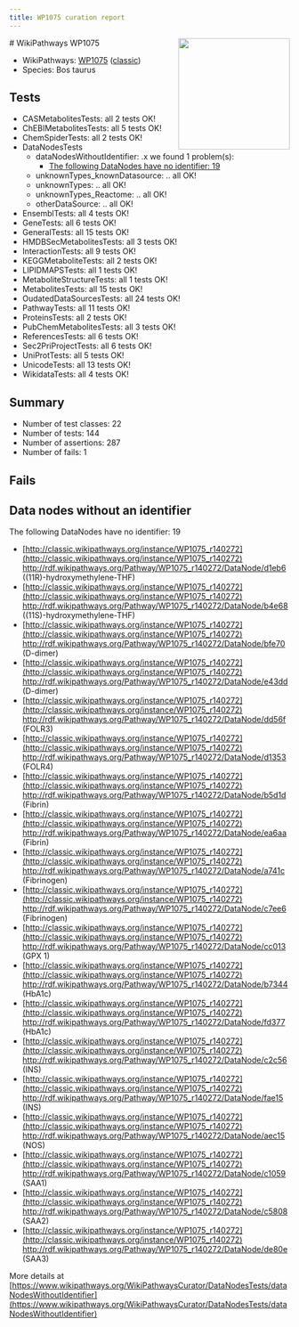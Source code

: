 ```yaml
---
title: WP1075 curation report
---
```


<img style="float: right; width: 200px" src="https://upload.wikimedia.org/wikipedia/commons/thumb/8/83/Wplogo_with_text_500.png/640px-Wplogo_with_text_500.png" />
# WikiPathways WP1075

* WikiPathways: [WP1075](https://wikipathways.org/pathways/WP1075) ([classic](https://classic.wikipathways.org/instance/WP1075))
* Species: Bos taurus
## Tests
* CASMetabolitesTests: all 2 tests OK!
* ChEBIMetabolitesTests: all 5 tests OK!
* ChemSpiderTests: all 2 tests OK!
* DataNodesTests
    * dataNodesWithoutIdentifier: .x we found 1 problem(s):
        * [The following DataNodes have no identifier: 19](#8792c499)
    * unknownTypes_knownDatasource: .. all OK!
    * unknownTypes: .. all OK!
    * unknownTypes_Reactome: .. all OK!
    * otherDataSource: .. all OK!
* EnsemblTests: all 4 tests OK!
* GeneTests: all 6 tests OK!
* GeneralTests: all 15 tests OK!
* HMDBSecMetabolitesTests: all 3 tests OK!
* InteractionTests: all 9 tests OK!
* KEGGMetaboliteTests: all 2 tests OK!
* LIPIDMAPSTests: all 1 tests OK!
* MetaboliteStructureTests: all 1 tests OK!
* MetabolitesTests: all 15 tests OK!
* OudatedDataSourcesTests: all 24 tests OK!
* PathwayTests: all 11 tests OK!
* ProteinsTests: all 2 tests OK!
* PubChemMetabolitesTests: all 3 tests OK!
* ReferencesTests: all 6 tests OK!
* Sec2PriProjectTests: all 6 tests OK!
* UniProtTests: all 5 tests OK!
* UnicodeTests: all 13 tests OK!
* WikidataTests: all 4 tests OK!


## Summary

* Number of test classes: 22
* Number of tests: 144
* Number of assertions: 287
* Number of fails: 1

## Fails

<a name="8792c499" />

## Data nodes without an identifier

The following DataNodes have no identifier: 19

* [http://classic.wikipathways.org/instance/WP1075_r140272](http://classic.wikipathways.org/instance/WP1075_r140272) http://rdf.wikipathways.org/Pathway/WP1075_r140272/DataNode/d1eb6 ((11R)-hydroxymethylene-THF)
* [http://classic.wikipathways.org/instance/WP1075_r140272](http://classic.wikipathways.org/instance/WP1075_r140272) http://rdf.wikipathways.org/Pathway/WP1075_r140272/DataNode/b4e68 ((11S)-hydroxymethylene-THF)
* [http://classic.wikipathways.org/instance/WP1075_r140272](http://classic.wikipathways.org/instance/WP1075_r140272) http://rdf.wikipathways.org/Pathway/WP1075_r140272/DataNode/bfe70 (D-dimer)
* [http://classic.wikipathways.org/instance/WP1075_r140272](http://classic.wikipathways.org/instance/WP1075_r140272) http://rdf.wikipathways.org/Pathway/WP1075_r140272/DataNode/e43dd (D-dimer)
* [http://classic.wikipathways.org/instance/WP1075_r140272](http://classic.wikipathways.org/instance/WP1075_r140272) http://rdf.wikipathways.org/Pathway/WP1075_r140272/DataNode/dd56f (FOLR3)
* [http://classic.wikipathways.org/instance/WP1075_r140272](http://classic.wikipathways.org/instance/WP1075_r140272) http://rdf.wikipathways.org/Pathway/WP1075_r140272/DataNode/d1353 (FOLR4)
* [http://classic.wikipathways.org/instance/WP1075_r140272](http://classic.wikipathways.org/instance/WP1075_r140272) http://rdf.wikipathways.org/Pathway/WP1075_r140272/DataNode/b5d1d (Fibrin)
* [http://classic.wikipathways.org/instance/WP1075_r140272](http://classic.wikipathways.org/instance/WP1075_r140272) http://rdf.wikipathways.org/Pathway/WP1075_r140272/DataNode/ea6aa (Fibrin)
* [http://classic.wikipathways.org/instance/WP1075_r140272](http://classic.wikipathways.org/instance/WP1075_r140272) http://rdf.wikipathways.org/Pathway/WP1075_r140272/DataNode/a741c (Fibrinogen)
* [http://classic.wikipathways.org/instance/WP1075_r140272](http://classic.wikipathways.org/instance/WP1075_r140272) http://rdf.wikipathways.org/Pathway/WP1075_r140272/DataNode/c7ee6 (Fibrinogen)
* [http://classic.wikipathways.org/instance/WP1075_r140272](http://classic.wikipathways.org/instance/WP1075_r140272) http://rdf.wikipathways.org/Pathway/WP1075_r140272/DataNode/cc013 (GPX 1)
* [http://classic.wikipathways.org/instance/WP1075_r140272](http://classic.wikipathways.org/instance/WP1075_r140272) http://rdf.wikipathways.org/Pathway/WP1075_r140272/DataNode/b7344 (HbA1c)
* [http://classic.wikipathways.org/instance/WP1075_r140272](http://classic.wikipathways.org/instance/WP1075_r140272) http://rdf.wikipathways.org/Pathway/WP1075_r140272/DataNode/fd377 (HbA1c)
* [http://classic.wikipathways.org/instance/WP1075_r140272](http://classic.wikipathways.org/instance/WP1075_r140272) http://rdf.wikipathways.org/Pathway/WP1075_r140272/DataNode/c2c56 (INS)
* [http://classic.wikipathways.org/instance/WP1075_r140272](http://classic.wikipathways.org/instance/WP1075_r140272) http://rdf.wikipathways.org/Pathway/WP1075_r140272/DataNode/fae15 (INS)
* [http://classic.wikipathways.org/instance/WP1075_r140272](http://classic.wikipathways.org/instance/WP1075_r140272) http://rdf.wikipathways.org/Pathway/WP1075_r140272/DataNode/aec15 (NOS)
* [http://classic.wikipathways.org/instance/WP1075_r140272](http://classic.wikipathways.org/instance/WP1075_r140272) http://rdf.wikipathways.org/Pathway/WP1075_r140272/DataNode/c1059 (SAA1)
* [http://classic.wikipathways.org/instance/WP1075_r140272](http://classic.wikipathways.org/instance/WP1075_r140272) http://rdf.wikipathways.org/Pathway/WP1075_r140272/DataNode/c5808 (SAA2)
* [http://classic.wikipathways.org/instance/WP1075_r140272](http://classic.wikipathways.org/instance/WP1075_r140272) http://rdf.wikipathways.org/Pathway/WP1075_r140272/DataNode/de80e (SAA3)


More details at [https://www.wikipathways.org/WikiPathwaysCurator/DataNodesTests/dataNodesWithoutIdentifier](https://www.wikipathways.org/WikiPathwaysCurator/DataNodesTests/dataNodesWithoutIdentifier)

